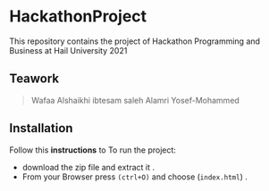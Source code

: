 # HackathonProject
This repository contains the project of Hackathon Programming and Business at Hail University 2021
## Teawork

>Wafaa Alshaikhi 
>ibtesam saleh Alamri
>Yosef-Mohammed

## Installation

Follow this **instructions** to To run the project:

- download the zip file and extract it .
- From your Browser press `(ctrl+O)` and choose (`index.html`) .
